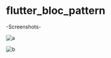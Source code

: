 # flutter_bloc_pattern

-Screenshots-

![a](https://user-images.githubusercontent.com/77343458/111786978-7657b780-88cf-11eb-98a5-4b0656a79735.png)

![b](https://user-images.githubusercontent.com/77343458/111786983-7788e480-88cf-11eb-843b-232f6f1b2373.png)


